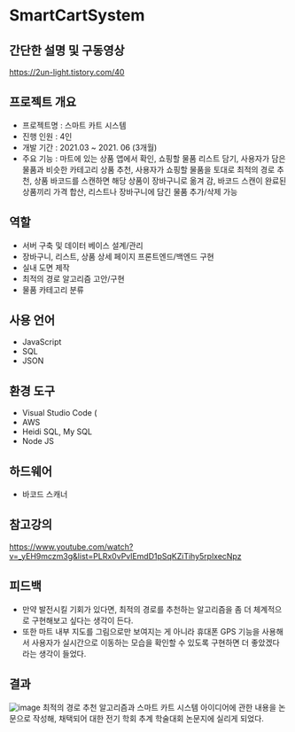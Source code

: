 # SmartCartSystem

## 간단한 설명 및 구동영상
https://2un-light.tistory.com/40


## 프로젝트 개요
- 프로젝트명 : 스마트 카트 시스템
- 진행 인원 : 4인
- 개발 기간 : 2021.03 ~ 2021. 06 (3개월)
- 주요 기능 : 마트에 있는 상품 앱에서 확인, 쇼핑할 물품 리스트 담기, 사용자가 담은 물품과 비슷한 카테고리 상품 추천, 사용자가 쇼핑할 물품을 토대로 최적의 경로 추천,
  상품 바코드를 스캔하면 해당 상품이 장바구니로 옮겨 감, 바코드 스캔이 완료된 상품끼리 가격 합산, 리스트나 장바구니에 담긴 물품 추가/삭제 가능


## 역할
- 서버 구축 및 데이터 베이스 설계/관리
- 장바구니, 리스트, 상품 상세 페이지 프론트엔드/백엔드 구현
- 실내 도면 제작
- 최적의 경로 알고리즘 고안/구현
- 물품 카테고리 분류

## 사용 언어
- JavaScript
- SQL
- JSON

## 환경 도구
- Visual Studio Code (
- AWS
- Heidi SQL, My SQL
- Node JS

## 하드웨어
- 바코드 스캐너

## 참고강의
https://www.youtube.com/watch?v=_yEH9mczm3g&list=PLRx0vPvlEmdD1pSqKZiTihy5rplxecNpz

## 피드백
- 만약 발전시킬 기회가 있다면, 최적의 경로를 추천하는 알고리즘을 좀 더 체계적으로 구현해보고 싶다는 생각이 든다.
- 또한 마트 내부 지도를 그림으로만 보여지는 게 아니라 휴대폰 GPS 기능을 사용해서 사용자가 실시간으로 이동하는 모습을 확인할 수 있도록 구현하면 더 좋았겠다 라는 생각이 들었다.

## 결과
![image](https://user-images.githubusercontent.com/82020828/222163658-32850e44-7b99-4e77-98f2-9b424740ea5c.png)
최적의 경로 추천 알고리즘과 스마트 카트 시스템 아이디어에 관한 내용을 논문으로 작성해, 채택되어
대한 전기 학회 추계 학술대회 논문지에 실리게 되었다.
